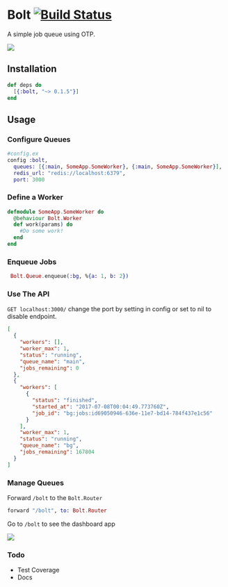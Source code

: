 # Bolt [![Build Status](https://travis-ci.org/jessiahr/bolt.svg?branch=master)](https://travis-ci.org/jessiahr/bolt)

A simple job queue using OTP.


![](https://d26dzxoao6i3hh.cloudfront.net/items/012M0D3L1w462P1m2H3s/giphy-tumblr.gif)


## Installation

```elixir
def deps do
  [{:bolt, "~> 0.1.5"}]
end
```
## Usage

### Configure Queues
```elixir
#config.ex
config :bolt,
  queues: [{:main, SomeApp.SomeWorker}, {:main, SomeApp.SomeWorker}],
  redis_url: "redis://localhost:6379",
  port: 3000
```

### Define a Worker
```elixir
defmodule SomeApp.SomeWorker do
  @behaviour Bolt.Worker
  def work(params) do
    #Do some work!
  end
end
```


### Enqueue Jobs
```elixir
 Bolt.Queue.enqueue(:bg, %{a: 1, b: 2})
```

### Use The API
`GET localhost:3000/` change the port by setting in config or set to nil to disable endpoint.
```json
[
  {
    "workers": [],
    "worker_max": 1,
    "status": "running",
    "queue_name": "main",
    "jobs_remaining": 0
  },
  {
    "workers": [
      {
        "status": "finished",
        "started_at": "2017-07-08T00:04:49.773760Z",
        "job_id": "bg:jobs:id69050946-636e-11e7-bd14-784f437e1c56"
      }
    ],
    "worker_max": 1,
    "status": "running",
    "queue_name": "bg",
    "jobs_remaining": 167804
  }
]
```

### Manage Queues

Forward `/bolt` to the `Bolt.Router`

```elixir
forward "/bolt", to: Bolt.Router
```
Go to `/bolt` to see the dashboard app


![](https://d26dzxoao6i3hh.cloudfront.net/items/0r190p3q22432L3q1h2V/Screen%20Shot%202017-07-19%20at%201.36.29%20PM.png)


### Todo
* Test Coverage
* Docs
